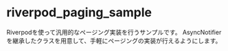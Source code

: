# riverpod_paging_sample

Riverpodを使って汎用的なページング実装を行うサンプルです。
AsyncNotifierを継承したクラスを用意して、手軽にページングの実装が行えるようにします。
